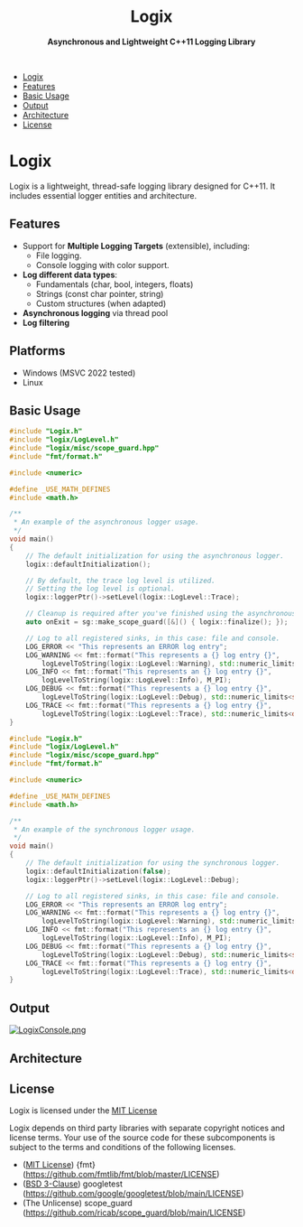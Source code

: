 <div align="center">
  <h1>Logix</h1>
  <p><b>Asynchronous and Lightweight C++11 Logging Library</b></p>
</div>

<br>

- [Logix](#logix)
- [Features](#features)
- [Basic Usage](#basic-usage)
- [Output](#output)
- [Architecture](#architecture)
- [License](#license)

# Logix
Logix is a lightweight, thread-safe logging library designed for C++11.
It includes essential logger entities and architecture.

## Features
 - Support for **Multiple Logging Targets** (extensible), including:
	- File logging.
	- Console logging with color support.
 - **Log different data types**:
   - Fundamentals (char, bool, integers, floats)
   - Strings (const char pointer, string)
   - Custom structures (when adapted)
 - **Asynchronous logging** via thread pool
 - **Log filtering**
 
## Platforms
* Windows (MSVC 2022 tested)
* Linux

## Basic Usage
```c++
#include "Logix.h"
#include "logix/LogLevel.h"
#include "logix/misc/scope_guard.hpp"
#include "fmt/format.h"

#include <numeric>

#define _USE_MATH_DEFINES
#include <math.h>

/** 
 * An example of the asynchronous logger usage.
 */
void main()
{
	// The default initialization for using the asynchronous logger.
	logix::defaultInitialization();

	// By default, the trace log level is utilized.
	// Setting the log level is optional.
	logix::loggerPtr()->setLevel(logix::LogLevel::Trace);

	// Cleanup is required after you've finished using the asynchronous logger.
	auto onExit = sg::make_scope_guard([&]() { logix::finalize(); });

	// Log to all registered sinks, in this case: file and console.
	LOG_ERROR << "This represents an ERROR log entry";
	LOG_WARNING << fmt::format("This represents a {} log entry {}",
		logLevelToString(logix::LogLevel::Warning), std::numeric_limits<int>::min());
	LOG_INFO << fmt::format("This represents an {} log entry {}",
		logLevelToString(logix::LogLevel::Info), M_PI);
	LOG_DEBUG << fmt::format("This represents a {} log entry {}",
		logLevelToString(logix::LogLevel::Debug), std::numeric_limits<size_t>::max());
	LOG_TRACE << fmt::format("This represents a {} log entry {}",
		logLevelToString(logix::LogLevel::Trace), std::numeric_limits<double>::max());
}
```

```c++
#include "Logix.h"
#include "logix/LogLevel.h"
#include "logix/misc/scope_guard.hpp"
#include "fmt/format.h"

#include <numeric>

#define _USE_MATH_DEFINES
#include <math.h>

/**
 * An example of the synchronous logger usage.
 */
void main()
{
	// The default initialization for using the synchronous logger.
	logix::defaultInitialization(false);
	logix::loggerPtr()->setLevel(logix::LogLevel::Debug);

	// Log to all registered sinks, in this case: file and console.
	LOG_ERROR << "This represents an ERROR log entry";
	LOG_WARNING << fmt::format("This represents a {} log entry {}",
		logLevelToString(logix::LogLevel::Warning), std::numeric_limits<int>::min());
	LOG_INFO << fmt::format("This represents an {} log entry {}",
		logLevelToString(logix::LogLevel::Info), M_PI);
	LOG_DEBUG << fmt::format("This represents a {} log entry {}",
		logLevelToString(logix::LogLevel::Debug), std::numeric_limits<size_t>::max());
	LOG_TRACE << fmt::format("This represents a {} log entry {}",
		logLevelToString(logix::LogLevel::Trace), std::numeric_limits<double>::max());
}
```

## Output
[![LogixConsole.png](https://github.com/Naguales/logix/assets/12149564/c35d6ea7-2760-4804-824a-25e0752c8465)](https://github.com/Naguales/logix/assets/12149564/c35d6ea7-2760-4804-824a-25e0752c8465)

## Architecture

## License
Logix is licensed under the [MIT License](http://opensource.org/licenses/MIT)

Logix depends on third party libraries with separate copyright notices and license terms.
Your use of the source code for these subcomponents is subject to the terms and conditions of the following licenses.

- ([MIT License](http://opensource.org/licenses/MIT)) {fmt} (https://github.com/fmtlib/fmt/blob/master/LICENSE)
- ([BSD 3-Clause](https://opensource.org/license/bsd-3-clause/)) googletest (https://github.com/google/googletest/blob/main/LICENSE)
- (The Unlicense) scope_guard (https://github.com/ricab/scope_guard/blob/main/LICENSE)
